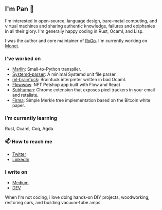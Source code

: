 ## I'm Pan 👋

I'm interested in open-source, language design, bare-metal computing, and virtual machines and sharing authentic knowledge, failures and epiphanies in all their glory. I'm generally happy coding in Rust, Ocaml, and Lisp.

I was the author and core maintainer of [RxGo](https://github.com/reactivex/rxgo).
I'm currently working on [Monet](https://github.com/monetlang).

### I've worked on

- [Marlin](https://github.com/jochasinga/marlin): Smali-to-Python transpiler.
- [Systemd-parser](https://github.com/jochasinga/systemd-parser): A minimal Systemd unit file parser.
- [ml-brainfuck](https://github.com/jochasinga/ml-brainfuck): Brainfuck interpreter written in bad Ocaml.
- [Flowwow](https://github.com/jochasinga/flowwow): NFT Petshop app built with Flow and React
- [Subhuman](https://github.com/jochasinga/subhuman): Chrome extension that exposes pixel trackers in your email and retaliate.
- [Firma](https://github.com/jochasinga/firma): Simple Merkle tree implementation based on the Bitcoin white paper.
### I’m currently learning
Rust, Ocaml, Coq, Agda

### 📫 How to reach me 
- [Twitter](https://twitter.com/pancychain)
- [LinkedIn](https://linkedin.com/p/chasinga)

### I write on 
- [Medium](https://medium.com/@pancy)
- [DEV](https://medium.com/pancy)

When I'm not coding, I love doing hands-on DIY projects, woodworking, restoring cars, and building vacuum-tube amps.

<!--
**jochasinga/jochasinga** is a ✨ _special_ ✨ repository because its `README.md` (this file) appears on your GitHub profile.

Here are some ideas to get you started:

- 🔭 I’m currently working on ...
- 🌱 I’m currently learning ...
- 👯 I’m looking to collaborate on ...
- 🤔 I’m looking for help with ...
- 💬 Ask me about ...
- 📫 How to reach me: ...
- 😄 Pronouns: ...
- ⚡ Fun fact: ...
-->
